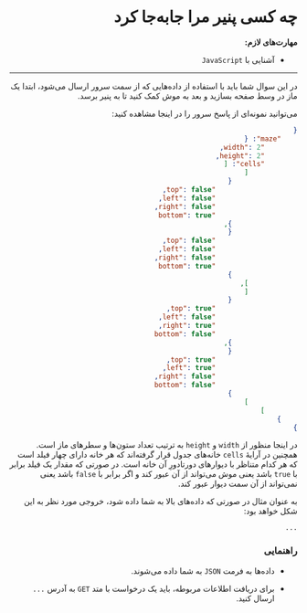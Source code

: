 <div dir="rtl">

# چه کسی پنیر مرا جابه‌جا کرد

**مهارت‌های لازم:**

+ آشنایی با `JavaScript`

---

در این سوال شما باید با استفاده از داده‌هایی که از سمت سرور ارسال می‌شود، ابتدا یک ماز در وسط صفحه بسازید و بعد به موش
کمک کنید تا به پنیر برسد.

می‌توانید نمونه‌ای از پاسخ سرور را در اینجا مشاهده کنید:

```json
{
    "maze": {
        "width": 2,
        "height": 2,
        "cells": [
            [
                {
                    "top": false,
                    "left": false,
                    "right": false,
                    "bottom": true
                },
                {
                    "top": false,
                    "left": false,
                    "right": false,
                    "bottom": true
                }
            ],
            [
                {
                    "top": true,
                    "left": false,
                    "right": true,
                    "bottom": false
                },
                {
                    "top": true,
                    "left": true,
                    "right": false,
                    "bottom": false
                }
            ]
        ]
    }
}
```

در اینجا منظور از `width` و `height` به ترتیب تعداد ستون‌ها و سطرهای ماز است. همچنین در آرایۀ `cells` خانه‌های جدول قرار
گرفته‌اند که هر خانه دارای چهار فیلد است که هر کدام متناظر با دیوارهای دورتادورِ آن خانه است. در صورتی که مقدار یک فیلد
برابر با `true` باشد یعنی موش می‌تواند از آن عبور کند و اگر برابر با `false` باشد یعنی نمی‌تواند از آن سمت دیوار عبور
کند.

به عنوان مثال در صورتی که داده‌های بالا به شما داده شود، خروجی مورد نظر به این شکل خواهد بود:

`...`

### راهنمایی

- داده‌ها به فرمت `JSON` به شما داده می‌شوند.

- برای دریافت اطلاعات مربوطه، باید یک درخواست با متد `GET` به آدرس `...` ارسال کنید.

</div>
